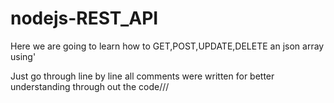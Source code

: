 # nodejs-REST_API
Here we are going to learn how to GET,POST,UPDATE,DELETE an json array using'

Just go through line by line all comments were written for better understanding through out the code///
